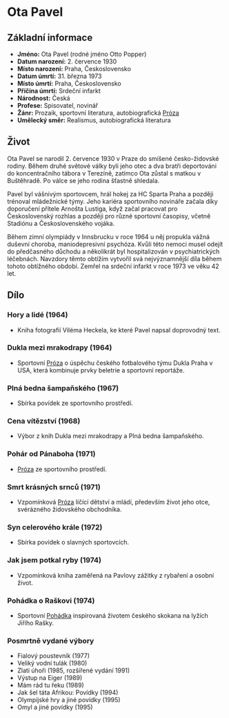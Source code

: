 # Ota Pavel

## Základní informace

- **Jméno:** Ota Pavel (rodné jméno Otto Popper)
- **Datum narození:** 2. července 1930
- **Místo narození:** Praha, Československo
- **Datum úmrtí:** 31. března 1973
- **Místo úmrtí:** Praha, Československo
- **Příčina úmrtí:** Srdeční infarkt
- **Národnost:** Česká
- **Profese:** Spisovatel, novinář
- **Žánr:** Prozaik, sportovní literatura, autobiografická [Próza](Próza.md)
- **Umělecký směr:** Realismus, autobiografická literatura

## Život

Ota Pavel se narodil 2. července 1930 v Praze do smíšené česko-židovské rodiny. Během druhé světové války byli jeho otec a dva bratři deportováni do koncentračního tábora v Terezíně, zatímco Ota zůstal s matkou v Buštěhradě. Po válce se jeho rodina šťastně shledala.

Pavel byl vášnivým sportovcem, hrál hokej za HC Sparta Praha a později trénoval mládežnické týmy. Jeho kariéra sportovního novináře začala díky doporučení přítele Arnošta Lustiga, když začal pracovat pro Československý rozhlas a později pro různé sportovní časopisy, včetně Stadiónu a Československého vojáka.

Během zimní olympiády v Innsbrucku v roce 1964 u něj propukla vážná duševní choroba, maniodepresivní psychóza. Kvůli této nemoci musel odejít do předčasného důchodu a několikrát byl hospitalizován v psychiatrických léčebnách. Navzdory těmto obtížím vytvořil svá nejvýznamnější díla během tohoto obtížného období. Zemřel na srdeční infarkt v roce 1973 ve věku 42 let.

## Dílo

### Hory a lidé (1964)
- Kniha fotografií Viléma Heckela, ke které Pavel napsal doprovodný text.

### Dukla mezi mrakodrapy (1964)
- Sportovní [Próza](Próza.md) o úspěchu českého fotbalového týmu Dukla Praha v USA, která kombinuje prvky beletrie a sportovní reportáže.

### Plná bedna šampaňského (1967)
- Sbírka povídek ze sportovního prostředí.

### Cena vítězství (1968)
- Výbor z knih Dukla mezi mrakodrapy a Plná bedna šampaňského.

### Pohár od Pánaboha (1971)
- [Próza](Próza.md) ze sportovního prostředí.

### Smrt krásných srnců (1971)
- Vzpomínková [Próza](Próza.md) líčící dětství a mládí, především život jeho otce, svérázného židovského obchodníka.

### Syn celerového krále (1972)
- Sbírka povídek o slavných sportovcích.

### Jak jsem potkal ryby (1974)
- Vzpomínková kniha zaměřená na Pavlovy zážitky z rybaření a osobní život.

### Pohádka o Raškovi (1974)
- Sportovní [Pohádka](Pohádka.md) inspirovaná životem českého skokana na lyžích Jiřího Rašky.

### Posmrtně vydané výbory
- Fialový poustevník (1977)
- Veliký vodní tulák (1980)
- Zlatí úhoři (1985, rozšířené vydání 1991)
- Výstup na Eiger (1989)
- Mám rád tu řeku (1989)
- Jak šel táta Afrikou: Povídky (1994)
- Olympijské hry a jiné povídky (1995)
- Omyl a jiné povídky (1995)